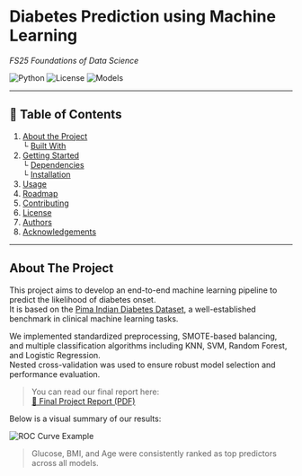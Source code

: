 #  Diabetes Prediction using Machine Learning  
*FS25 Foundations of Data Science*

![Python](https://img.shields.io/badge/Python-3.10-blue)
![License](https://img.shields.io/badge/license-MIT-green)
![Models](https://img.shields.io/badge/Models-KNN%2C%20RF%2C%20SVM%2C%20LogReg-orange)

---
## 📖 Table of Contents

1. [About the Project](#about-the-project)  
   └ [Built With](#built-with)  
2. [Getting Started](#getting-started)  
   └ [Dependencies](#dependencies)  
   └ [Installation](#installation)  
3. [Usage](#usage)  
4. [Roadmap](#roadmap)  
5. [Contributing](#contributing)  
6. [License](#license)  
7. [Authors](#authors)  
8. [Acknowledgements](#acknowledgements)  

---

## About The Project

This project aims to develop an end-to-end machine learning pipeline to predict the likelihood of diabetes onset.  
It is based on the [Pima Indian Diabetes Dataset](https://www.kaggle.com/datasets/uciml/pima-indians-diabetes-database), a well-established benchmark in clinical machine learning tasks.

We implemented standardized preprocessing, SMOTE-based balancing, and multiple classification algorithms including KNN, SVM, Random Forest, and Logistic Regression.  
Nested cross-validation was used to ensure robust model selection and performance evaluation.

> You can read our final report here:  
[📄 Final Project Report (PDF)](https://github.com/yourusername/fs25-diabetes-prediction/blob/main/docs/FS25_Report.pdf)

Below is a visual summary of our results:

![ROC Curve Example](https://github.com/yourusername/fs25-diabetes-prediction/raw/main/results/roc_curve.png)

> Glucose, BMI, and Age were consistently ranked as top predictors across all models.















